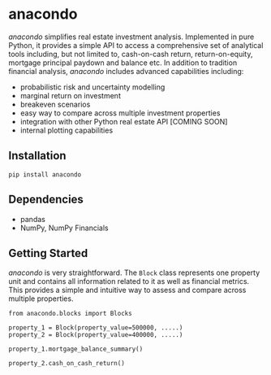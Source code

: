 # anacondo

_anacondo_ simplifies real estate investment analysis. Implemented in pure Python, it provides a simple API to access a comprehensive set of analytical tools including, but not limited to, cash-on-cash return, return-on-equity, mortgage principal paydown and balance etc. In addition to tradition financial analysis, _anacondo_ includes advanced capabilities including:

- probabilistic risk and uncertainty modelling
- marginal return on investment
- breakeven scenarios
- easy way to compare across multiple investment properties
- integration with other Python real estate API [COMING SOON]
- internal plotting capabilities

## Installation

```
pip install anacondo
```

## Dependencies
- pandas
- NumPy, NumPy Financials

## Getting Started

_anacondo_ is very straightforward. The `Block` class represents one property unit and contains all information related to it as well as financial metrics. This provides a simple and intuitive way to assess and compare across multiple properties.

```
from anacondo.blocks import Blocks

property_1 = Block(property_value=500000, .....)
property_2 = Block(property_value=400000, .....)

property_1.mortgage_balance_summary()

property_2.cash_on_cash_return()

```


